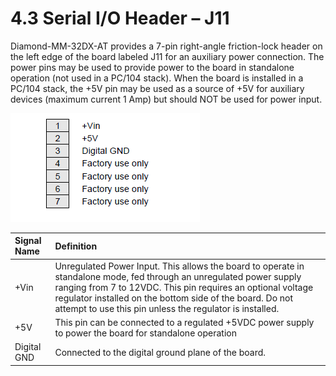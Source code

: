 # 4.3 Serial I/O Header – J11

Diamond-MM-32DX-AT provides a 7-pin right-angle friction-lock header on the left edge of the board labeled J11 for an auxiliary power connection. The power pins may be used to provide power to the board in standalone operation \(not used in a PC/104 stack\). When the board is installed in a PC/104 stack, the +5V pin may be used as a source of +5V for auxiliary devices \(maximum current 1 Amp\) but should NOT be used for power input.

![J11: Auxiliary Power Header](../../../.gitbook/assets/j11.png)

| Signal Name  | Definition |
| :--- | :--- |
| +Vin | Unregulated Power Input. This allows the board to operate in standalone mode, fed through an unregulated power supply ranging from 7 to 12VDC. This pin requires an optional voltage regulator installed on the bottom side of the board. Do not attempt to use this pin unless the regulator is installed. |
| +5V | This pin can be connected to a regulated +5VDC power supply to power the board for standalone operation |
| Digital GND | Connected to the digital ground plane of the board. |

